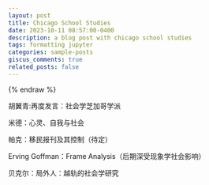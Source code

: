 ```yaml
---
layout: post
title: Chicago School Studies
date: 2023-10-11 08:57:00-0400
description: a blog post with chicago school studies
tags: formatting jupyter
categories: sample-posts
giscus_comments: true
related_posts: false
---
```


{% endraw %}

胡翼青:再度发言：社会学芝加哥学派

米德：心灵、自我与社会

帕克：移民报刊及其控制（待定）

Erving Goffman：Frame Analysis（后期深受现象学社会影响）

贝克尔：局外人：越轨的社会学研究
